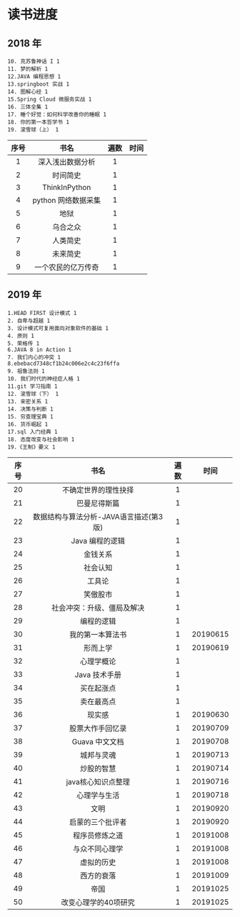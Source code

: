 # 读书进度

## 2018 年
    10. 克苏鲁神话 I 1
    11. 梦的解析 1
    12.JAVA 编程思想 1
    13.springboot 实战 1
    14. 图解心经 1
    15.Spring Cloud 微服务实战 1
    16. 三体全集 1
    17. 睡个好觉：如何科学改善你的睡眠 1
    18. 你的第一本哲学书 1
    19. 滚雪球（上） 1

| 序号  |        书名         | 遍数  | 时间  |
| :---: | :-----------------: | :---: | :---: |
|   1   |  深入浅出数据分析   |   1   |       |
|   2   |      时间简史       |   1   |       |
|   3   |    ThinkInPython    |   1   |       |
|   4   | python 网络数据采集 |   1   |       |
|   5   |        地狱         |   1   |       |
|   6   |      乌合之众       |   1   |       |
|   7   |      人类简史       |   1   |       |
|   8   |      未来简史       |   1   |       |
|   9   | 一个农民的亿万传奇  |   1   |       |

## 2019 年

    1.HEAD FIRST 设计模式 1
    2. 自卑与超越 1
    3. 设计模式可复用面向对象软件的基础 1
    4. 原则 1
    5. 荣格传 1
    6.JAVA 8 in Action 1
    7. 我们内心的冲突 1
    8.ebebacd7348cf1b24c006e2c4c23f6ffa
    9. 祖鲁法则 1
    10. 我们时代的神经症人格 1
    11.git 学习指南 1
    12. 滚雪球（下） 1
    13. 亲密关系 1
    14. 决策与判断 1
    15. 穷查理宝典 1
    16. 货币崛起 1
    17.sql 入门经典 1
    18. 态度改变与社会影响 1
    19.《王制》要义 1


| 序号  |                  书名                  | 遍数  |   时间   |
| :---: | :------------------------------------: | :---: | :------: |
|  20   |          不确定世界的理性抉择          |   1   |          |
|  21   |              巴曼尼得斯篇              |   1   |          |
|  22   | 数据结构与算法分析-JAVA语言描述(第3版) |   1   |          |
|  23   |            Java 编程的逻辑             |   1   |          |
|  24   |                金钱关系                |   1   |          |
|  25   |                社会认知                |   1   |          |
|  26   |                 工具论                 |   1   |          |
|  27   |                笑傲股市                |   1   |          |
|  28   |       社会冲突：升级、僵局及解决       |   1   |          |
|  29   |               编程的逻辑               |   1   |          |
|  30   |            我的第一本算法书            |   1   | 20190615 |
|  31   |                形而上学                |   1   | 20190619 |
|  32   |               心理学概论               |   1   |          |
|  33   |             Java 技术手册              |   1   |          |
|  34   |               买在起涨点               |   1   |          |
|  35   |               卖在最高点               |   1   |          |
|  36   |                 现实感                 |   1   | 20190630 |
|  37   |            股票大作手回忆录            |   1   | 20190709 |
|  38   |             Guava 中文文档             |   1   | 20190708 |
|  39   |               城邦与灵魂               |   1   | 20190713 |
|  40   |               炒股的智慧               |   1   | 20190714 |
|  41   |           java核心知识点整理           |   1   | 20190716 |
|  42   |              心理学与生活              |   1   | 20190718 |
|  43   |                  文明                  |   1   | 20190920 |
|  44   |            启蒙的三个批评者            |   1   | 20190920 |
|  45   |             程序员修炼之道             |   1   | 20191008 |
|  46   |             与众不同心理学             |   1   | 20191008 |
|  47   |               虚拟的历史               |   1   | 20191008 |
|  48   |               西方的衰落               |   1   | 20191009 |
|  49   |                  帝国                  |   1   | 20191025 |
|  50   |          改变心理学的40项研究          |   1   | 20191025 |